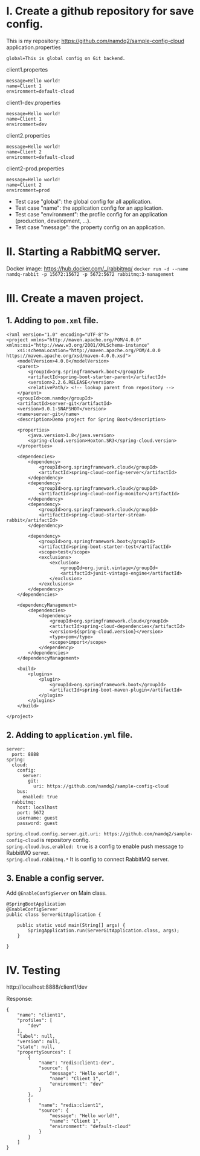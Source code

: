 # I. Create a github repository for save config.
This is my repository: https://github.com/namdq2/sample-config-cloud
application.properties
```
global=This is global config on Git backend.
```
client1.propertes
```
message=Hello world!
name=Client 1
environment=default-cloud
```
client1-dev.properties
```
message=Hello world!
name=Client 1
environment=dev
```
client2.properties
```
message=Hello world!
name=Client 2
environment=default-cloud
```
client2-prod.properties
```
message=Hello world!
name=Client 2
environment=prod
```
- Test case "global": the global config for all application. 
- Test case "name": the application config for an application.
- Test case "environment": the profile config for an application (production, development, ...).
- Test case "message": the property config on an application.

# II. Starting a RabbitMQ server.
Docker image: https://hub.docker.com/_/rabbitmq/
`docker run -d --name namdq-rabbit -p 15672:15672 -p 5672:5672 rabbitmq:3-management
`

# III. Create a maven project.
## 1. Adding to `pom.xml` file.
```
<?xml version="1.0" encoding="UTF-8"?>
<project xmlns="http://maven.apache.org/POM/4.0.0" xmlns:xsi="http://www.w3.org/2001/XMLSchema-instance"
	xsi:schemaLocation="http://maven.apache.org/POM/4.0.0 https://maven.apache.org/xsd/maven-4.0.0.xsd">
	<modelVersion>4.0.0</modelVersion>
	<parent>
		<groupId>org.springframework.boot</groupId>
		<artifactId>spring-boot-starter-parent</artifactId>
		<version>2.2.6.RELEASE</version>
		<relativePath/> <!-- lookup parent from repository -->
	</parent>
	<groupId>com.namdq</groupId>
	<artifactId>server-git</artifactId>
	<version>0.0.1-SNAPSHOT</version>
	<name>server-git</name>
	<description>Demo project for Spring Boot</description>

	<properties>
		<java.version>1.8</java.version>
		<spring-cloud.version>Hoxton.SR3</spring-cloud.version>
	</properties>

	<dependencies>
		<dependency>
			<groupId>org.springframework.cloud</groupId>
			<artifactId>spring-cloud-config-server</artifactId>
		</dependency>
		<dependency>
			<groupId>org.springframework.cloud</groupId>
			<artifactId>spring-cloud-config-monitor</artifactId>
		</dependency>
		<dependency>
			<groupId>org.springframework.cloud</groupId>
			<artifactId>spring-cloud-starter-stream-rabbit</artifactId>
		</dependency>

		<dependency>
			<groupId>org.springframework.boot</groupId>
			<artifactId>spring-boot-starter-test</artifactId>
			<scope>test</scope>
			<exclusions>
				<exclusion>
					<groupId>org.junit.vintage</groupId>
					<artifactId>junit-vintage-engine</artifactId>
				</exclusion>
			</exclusions>
		</dependency>
	</dependencies>

	<dependencyManagement>
		<dependencies>
			<dependency>
				<groupId>org.springframework.cloud</groupId>
				<artifactId>spring-cloud-dependencies</artifactId>
				<version>${spring-cloud.version}</version>
				<type>pom</type>
				<scope>import</scope>
			</dependency>
		</dependencies>
	</dependencyManagement>

	<build>
		<plugins>
			<plugin>
				<groupId>org.springframework.boot</groupId>
				<artifactId>spring-boot-maven-plugin</artifactId>
			</plugin>
		</plugins>
	</build>

</project>
```
## 2. Adding to `application.yml` file.
```
server:
  port: 8888
spring:
  cloud:
    config:
      server:
        git:
          uri: https://github.com/namdq2/sample-config-cloud
    bus:
      enabled: true
  rabbitmq:
    host: localhost
    port: 5672
    username: guest
    password: guest

```
`spring.cloud.config.server.git.uri: https://github.com/namdq2/sample-config-cloud` is repository config.\
`spring.cloud.bus,enabled: true` is a config to enable push message to RabbitMQ server.\
`spring.cloud.rabbitmq.*` It is config to connect RabbitMQ server.

## 3. Enable a config server.
Add `@EnableConfigServer` on Main class.
```
@SpringBootApplication
@EnableConfigServer
public class ServerGitApplication {

    public static void main(String[] args) {
        SpringApplication.run(ServerGitApplication.class, args);
    }

}
```

# IV. Testing
http://localhost:8888/client1/dev

Response:
```
{
    "name": "client1",
    "profiles": [
        "dev"
    ],
    "label": null,
    "version": null,
    "state": null,
    "propertySources": [
        {
            "name": "redis:client1-dev",
            "source": {
                "message": "Hello world!",
                "name": "Client 1",
                "environment": "dev"
            }
        },
        {
            "name": "redis:client1",
            "source": {
                "message": "Hello world!",
                "name": "Client 1",
                "environment": "default-cloud"
            }
        }
    ]
}
```